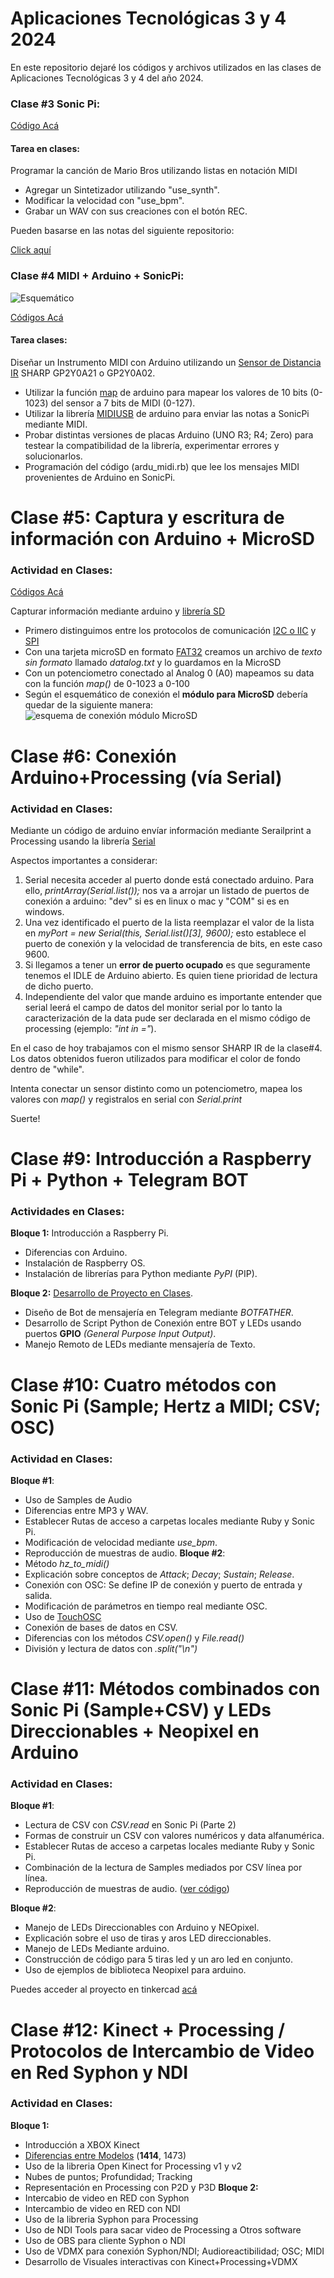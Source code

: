 # Aplicaciones Tecnológicas 3 y 4 2024

En este repositorio dejaré los códigos y archivos utilizados en las clases de Aplicaciones Tecnológicas 3 y 4 del año 2024.

### Clase #3 Sonic Pi:

[Código Acá ](clase_3/README.md)

#### Tarea en clases: 

Programar la canción de Mario Bros utilizando listas en notación MIDI
  - Agregar un Sintetizador utilizando "use_synth".
  - Modificar la velocidad con "use_bpm".
  - Grabar un WAV con sus creaciones con el botón REC.

Pueden basarse en las notas del siguiente repositorio:

[Click aquí](https://gist.github.com/CodyJung/2315618)

### Clase #4 MIDI + Arduino + SonicPi:

![Esquemático](Sharp_2Y0A21.png)

[Códigos Acá ](clase_4/README.md)

#### Tarea clases:

Diseñar un Instrumento MIDI con Arduino utilizando un [Sensor de Distancia IR](https://naylampmechatronics.com/blog/55_tutorial-sensor-de-distancia-sharp.html) SHARP GP2Y0A21 o GP2Y0A02.
  - Utilizar la función [map](https://www.arduino.cc/reference/en/language/functions/math/map/) de arduino para mapear los valores de 10 bits (0-1023) del sensor a 7 bits de MIDI (0-127).
  - Utilizar la librería [MIDIUSB](https://www.arduino.cc/reference/en/libraries/midiusb/) de arduino para enviar las notas a SonicPi mediante MIDI.
  - Probar distintas versiones de placas Arduino (UNO R3; R4; Zero) para testear la compatibilidad de la librería, experimentar errores y solucionarlos.
  - Programación del código (ardu_midi.rb) que lee los mensajes MIDI provenientes de Arduino en SonicPi.


# Clase #5: Captura y escritura de información con Arduino + MicroSD

### Actividad en Clases:

[Códigos Acá ](clase_5/README.md)

Capturar información mediante arduino y [librería SD](https://www.arduino.cc/reference/en/libraries/sd/)
  - Primero distinguimos entre los protocolos de comunicación [I2C o IIC](https://aprendiendoarduino.wordpress.com/2017/07/09/i2c/) y [SPI](https://es.wikipedia.org/wiki/Serial_Peripheral_Interface)
  - Con una tarjeta microSD en formato [FAT32](https://es.wikipedia.org/wiki/Tabla_de_asignación_de_archivos) creamos un archivo de *texto sin formato* llamado *datalog.txt* y lo guardamos en la MicroSD
  - Con un potenciometro conectado al Analog 0 (A0) mapeamos su data con la función *map()* de 0-1023 a 0-100
  - Según el esquemático de conexión el **módulo para MicroSD** debería quedar de la siguiente manera:
    ![esquema de conexión módulo MicroSD](clase_5/arduino-micro-sd-esquema.png) 

# Clase #6: Conexión Arduino+Processing (vía Serial)

### Actividad en Clases:
Mediante un código de arduino envíar información mediante Serailprint a Processing usando la librería [Serial](https://processing.org/reference/libraries/serial/index.html)

Aspectos importantes a considerar:
1. Serial necesita acceder al puerto donde está conectado arduino. Para ello, *printArray(Serial.list());* nos va a arrojar un listado de puertos de conexión a arduino: "dev" si es en linux o mac y "COM" si es en windows.
2. Una vez identificado el puerto de la lista reemplazar el valor de la lista en *myPort = new Serial(this, Serial.list()[3], 9600);* esto establece el puerto de conexión y la velocidad de transferencia de bits, en este caso 9600.
3. Si llegamos a tener un **error de puerto ocupado** es que seguramente tenemos el IDLE de Arduino abierto. Es quien tiene prioridad de lectura de dicho puerto.
4. Independiente del valor que mande arduino es importante entender que serial leerá el campo de datos del monitor serial por lo tanto la caracterización de la data pude ser declarada en el mismo código de processing (ejemplo: *"int in ="*).

En el caso de hoy trabajamos con el mismo sensor SHARP IR de la clase#4. Los datos obtenidos fueron utilizados para modificar el color de fondo dentro de "while".

Intenta conectar un sensor distinto como un potenciometro, mapea los valores con *map()* y registralos en serial con *Serial.print*

Suerte!

# Clase #9: Introducción a Raspberry Pi + Python + Telegram BOT

### Actividades en Clases:
**Bloque 1:** Introducción a Raspberry Pi.
- Diferencias con Arduino.
- Instalación de Raspberry OS.
- Instalación de librerías para Python mediante *PyPI* (PIP).
  
**Bloque 2:** [Desarrollo de Proyecto en Clases](clase_9/README.md).
- Diseño de Bot de mensajería en Telegram mediante *BOTFATHER*.
- Desarrollo de Script Python de Conexión entre BOT y LEDs usando puertos **GPIO** *(General Purpose Input Output)*.
- Manejo Remoto de LEDs mediante mensajería de Texto.

# Clase #10: Cuatro métodos con Sonic Pi (Sample; Hertz a MIDI; CSV; OSC)

### Actividad en Clases:
**Bloque #1**:
- Uso de Samples de Audio
- Diferencias entre MP3 y WAV.
- Establecer Rutas de acceso a carpetas locales mediante Ruby y Sonic Pi.
- Modificación de velocidad mediante *use_bpm*.
- Reproducción de muestras de audio.
**Bloque #2**:
- Método *hz_to_midi()*
- Explicación sobre conceptos de *Attack*; *Decay*; *Sustain*; *Release*.
- Conexión con OSC: Se define IP de conexión y puerto de entrada y salida.
- Modificación de parámetros en tiempo real mediante OSC.
- Uso de [TouchOSC](https://hexler.net/touchosc-mk1)
- Conexión de bases de datos en CSV.
- Diferencias con los métodos *CSV.open()* y *File.read()*
- División y lectura de datos con *.split("\n")*

# Clase #11: Métodos combinados con Sonic Pi (Sample+CSV) y LEDs Direccionables + Neopixel en Arduino

### Actividad en Clases:
**Bloque #1**:
- Lectura de CSV con *CSV.read* en Sonic Pi (Parte 2)
- Formas de construir un CSV con valores numéricos y data alfanumérica.
- Establecer Rutas de acceso a carpetas locales mediante Ruby y Sonic Pi.
- Combinación de la lectura de Samples mediados por CSV línea por línea.
- Reproducción de muestras de audio. ([ver código](clase_11/sample_csv.rb))

**Bloque #2**:
- Manejo de LEDs Direccionables con Arduino y NEOpixel.
- Explicación sobre el uso de tiras y aros LED direccionables.
- Manejo de LEDs Mediante arduino.
- Construcción de código para 5 tiras led y un aro led en conjunto.
- Uso de ejemplos de biblioteca Neopixel para arduino.

Puedes acceder al proyecto en tinkercad [acá](https://www.tinkercad.com/things/cyYBmnOAEq0-shiny-stantia)

# Clase #12: Kinect + Processing / Protocolos de Intercambio de Video en Red Syphon y NDI

### Actividad en Clases:
**Bloque 1:**
- Introducción a XBOX Kinect
- [Diferencias entre Modelos](https://hybridart.net/kinect-camaras-de-profundidad-y-tracking-compatibles-con-isadora-3/) (**1414**, 1473)
- Uso de la libreria Open Kinect for Processing v1 y v2
- Nubes de puntos; Profundidad; Tracking
- Representación en Processing con P2D y P3D
**Bloque 2:**
- Intercabio de video en RED con Syphon
- Intercambio de video en RED con NDI
- Uso de la libreria Syphon para Processing
- Uso de NDI Tools para sacar video de Processing a Otros software
- Uso de OBS para cliente Syphon o NDI
- Uso de VDMX para conexión Syphon/NDI; Audioreactibilidad; OSC; MIDI
- Desarrollo de Visuales interactivas con Kinect+Processing+VDMX 

